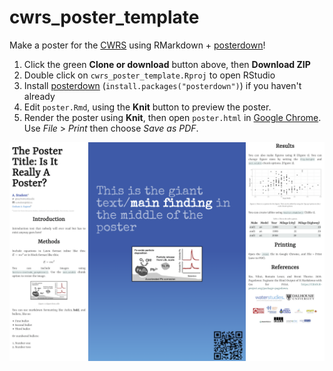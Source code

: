 # cwrs_poster_template

<!-- badges: start -->
<!-- badges: end -->

Make a poster for the [CWRS](https://waterstudies.ca/) using RMarkdown + [posterdown](https://github.com/brentthorne/posterdown)!

1. Click the green **Clone or download** button above, then **Download ZIP**
2. Double click on `cwrs_poster_template.Rproj` to open RStudio
3. Install [posterdown](https://github.com/brentthorne/posterdown) (`install.packages("posterdown")`) if you haven't already
4. Edit `poster.Rmd`, using the **Knit** button to preview the poster.
5. Render the poster using **Knit**, then open `poster.html` in [Google Chrome](https://google.com/chrome). Use *File* > *Print* then choose *Save as PDF*.

![Preview of the poster](preview.png)
